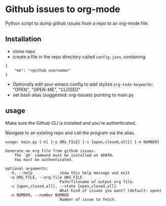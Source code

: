 # Github issues to org-mode

Python script to dump github issues from a repo to an org-mode file.


## Installation

- clone repo
- create a file in the repo directory called `config.json`, containing
```
{
	"me": "<github username>"
}
```
- Opitonally edit your emacs config to add stylize `org-todo-keywords`: "OPEN", "OPEN-ME", "CLOSED" 
- set bash alias (suggested: org-issues) pointing to main.py


## usage 

Make sure the Github CLI is installed and you're authenticated. 

Navigate to an existing repo and call the program via the alias. 

```
usage: main.py [-h] [-o ORG_FILE] [-s {open,closed,all}] [-n NUMBER]

Generate an org file from github issues.
    The `gh` command must be installed on $PATH.
    You must be authenticated.

optional arguments:
  -h, --help            show this help message and exit
  -o ORG_FILE, --org-file ORG_FILE
                        Path/filename of output org file.
  -s {open,closed,all}, --state {open,closed,all}
                        What kind of issues you want? (default: open)
  -n NUMBER, --number NUMBER
                        Number of issue to fetch.

```
